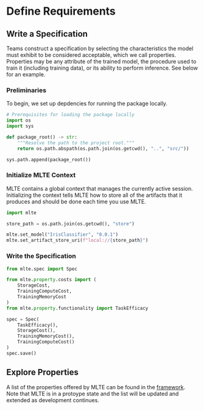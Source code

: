 # Define Requirements

## Write a Specification
Teams construct a specification by selecting the characteristics the model must exhibit to be considered acceptable, which we call properties. Properties may be any attribute of the trained model, the procedure used to train it (including training data), or its ability to perform inference. See below for an example.

### Preliminaries
To begin, we set up depdencies for running the package locally.
```python
# Prerequisites for loading the package locally
import os
import sys

def package_root() -> str:
    """Resolve the path to the project root."""
    return os.path.abspath(os.path.join(os.getcwd(), "..", "src/"))

sys.path.append(package_root())
```

### Initialize MLTE Context
MLTE contains a global context that manages the currently active session. Initializing the context tells MLTE how to store all of the artifacts that it produces and should be done each time you use MLTE.

```python
import mlte

store_path = os.path.join(os.getcwd(), "store")

mlte.set_model("IrisClassifier", "0.0.1")
mlte.set_artifact_store_uri(f"local://{store_path}")
```

### Write the Specification
```python
from mlte.spec import Spec

from mlte.property.costs import (
    StorageCost,
    TrainingComputeCost,
    TrainingMemoryCost
)
from mlte.property.functionality import TaskEfficacy

spec = Spec(
    TaskEfficacy(),
    StorageCost(),
    TrainingMemoryCost(),
    TrainingComputeCost()
)
spec.save()
```

## Explore Properties
A list of the properties offered by MLTE can be found in the [framework](https://github.com/mlte-team/mlte-framework). Note that MLTE is in a protoype state and the list will be updated and extended as development continues.